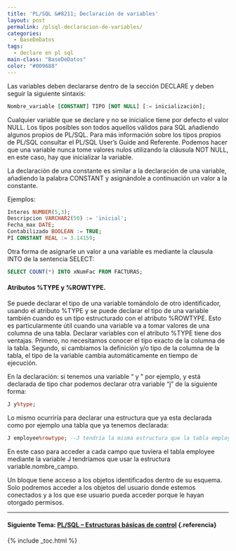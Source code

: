 ```yaml
---
title: 'PL/SQL &#8211; Declaración de variables'
layout: post
permalink: /plsql-declaracion-de-variables/
categories:
  - BaseDeDatos
tags:
  - declare en pl sql
main-class: "BaseDeDatos"
color: "#009688"
---
```

<div class="icosql">
</div>

Las variables deben declararse dentro de la sección DECLARE y deben seguir la siguiente sintaxis:

```sql
Nombre_variable [CONSTANT] TIPO [NOT NULL] [:= inicialización];
```

Cualquier variable que se declare y no se inicialice tiene por defecto el valor NULL. Los tipos posibles son todos aquellos válidos para SQL añadiendo algunos propios de PL/SQL. Para más información sobre los tipos propios de PL/SQL consultar el PL/SQL User’s Guide and Referente. Podemos hacer que una variable nunca tome valores nulos utilizando la cláusula NOT NULL, en este caso, hay que inicializar la variable.  

<!--ad-->


La declaración de una constante es similar a la declaración de una variable, añadiendo la palabra CONSTANT y asignándole a continuación un valor a la constante.

Ejemplos:

```sql
Interes NUMBER(5,3);
Descripcion VARCHAR2(50) := 'inicial';
Fecha_max DATE;
Contabilizado BOOLEAN := TRUE;
PI CONSTANT REAL := 3.14159;

```

Otra forma de asignarle un valor a una variable es mediante la clausula INTO de la sentencia SELECT:

```sql
SELECT COUNT(*) INTO xNumFac FROM FACTURAS;
```



#### Atributos %TYPE y %ROWTYPE.

Se puede declarar el tipo de una variable tomándolo de otro identificador, usando el atributo %TYPE y se puede declarar el tipo de una variable también cuando es un tipo estructurado con el atributo %ROWTYPE. Esto es particularmente útil cuando una variable va a tomar valores de una columna de una tabla. Declarar variables con el atributo %TYPE tiene dos ventajas. Primero, no necesitamos conocer el tipo exacto de la columna de la tabla. Segundo, si cambiamos la definición y/o tipo de la columna de la tabla, el tipo de la variable cambia automáticamente en tiempo de ejecución.

En la declaración: si tenemos una variable “ y ” por ejemplo, y está declarada de tipo char podemos declarar otra variable “j” de la siguiente forma:

```sql
J y%type;
```

Lo mismo ocurriría para declarar una estructura que ya esta declarada como por ejemplo una tabla que ya tenemos declarada:

```sql
J employee%rowtype; --J tendría la misma estructura que la tabla employee.

```

En este caso para acceder a cada campo que tuviera el tabla employee mediante la variable J tendríamos que usar la estructura variable.nombre_campo.

Un bloque tiene acceso a los objetos identificados dentro de su esquema. Solo podremos acceder a los objetos del usuario donde estemos conectados y a los que ese usuario pueda acceder porque le hayan otorgado permisos.

* * *

#### Siguiente Tema: [PL/SQL &#8211; Estructuras básicas de control][1] {.referencia}



 [1]: https://elbauldelprogramador.com/plsql-estructuras-basicas-de-control/

{% include _toc.html %}
